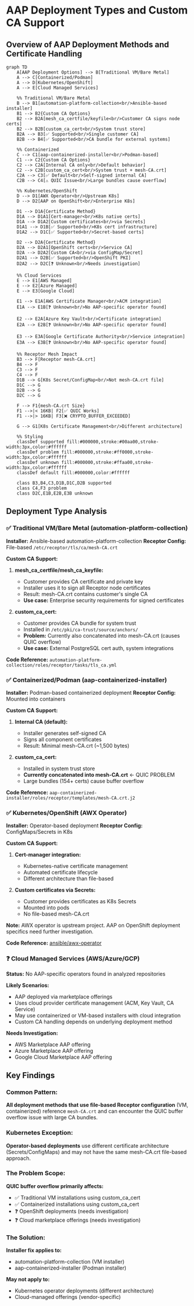 # AAP Deployment Types and Custom CA Support

## Overview of AAP Deployment Methods and Certificate Handling

```mermaid
graph TD
    A[AAP Deployment Options] --> B[Traditional VM/Bare Metal]
    A --> C[Containerized/Podman]
    A --> D[Kubernetes/OpenShift]
    A --> E[Cloud Managed Services]
    
    %% Traditional VM/Bare Metal
    B --> B1[automation-platform-collection<br/>Ansible-based installer]
    B1 --> B2{Custom CA Options}
    B2 --> B2A[mesh_ca_certfile/keyfile<br/>Customer CA signs node certs]
    B2 --> B2B[custom_ca_cert<br/>System trust store]
    B2A --> B3[✅ Supported<br/>Single customer CA]
    B2B --> B4[✅ Supported<br/>CA bundle for external systems]
    
    %% Containerized
    C --> C1[aap-containerized-installer<br/>Podman-based]
    C1 --> C2{Custom CA Options}
    C2 --> C2A[Internal CA only<br/>Default behavior]
    C2 --> C2B[custom_ca_cert<br/>System trust + mesh-CA.crt]
    C2A --> C3[✅ Default<br/>Self-signed internal CA]
    C2B --> C4[⚠️ QUIC Issue<br/>Large bundles cause overflow]
    
    %% Kubernetes/OpenShift
    D --> D1[AWX Operator<br/>Upstream K8s]
    D --> D2[AAP on OpenShift<br/>Enterprise K8s]
    
    D1 --> D1A{Certificate Method}
    D1A --> D1A1[Cert-manager<br/>K8s native certs]
    D1A --> D1A2[Custom certificates<br/>via Secrets]
    D1A1 --> D1B[✅ Supported<br/>K8s cert infrastructure]
    D1A2 --> D1C[✅ Supported<br/>Secret-based certs]
    
    D2 --> D2A{Certificate Method}
    D2A --> D2A1[OpenShift certs<br/>Service CA]
    D2A --> D2A2[Custom CA<br/>via ConfigMap/Secret]
    D2A1 --> D2B[✅ Supported<br/>OpenShift PKI]
    D2A2 --> D2C[❓ Unknown<br/>Needs investigation]
    
    %% Cloud Services
    E --> E1[AWS Managed]
    E --> E2[Azure Managed]
    E --> E3[Google Cloud]
    
    E1 --> E1A[AWS Certificate Manager<br/>ACM integration]
    E1A --> E1B[❓ Unknown<br/>No AAP-specific operator found]
    
    E2 --> E2A[Azure Key Vault<br/>Certificate integration]
    E2A --> E2B[❓ Unknown<br/>No AAP-specific operator found]
    
    E3 --> E3A[Google Certificate Authority<br/>Service integration]
    E3A --> E3B[❓ Unknown<br/>No AAP-specific operator found]
    
    %% Receptor Mesh Impact
    B3 --> F[Receptor mesh-CA.crt]
    B4 --> F
    C3 --> F
    C4 --> F
    D1B --> G[K8s Secret/ConfigMap<br/>Not mesh-CA.crt file]
    D1C --> G
    D2B --> G
    D2C --> G
    
    F --> F1{mesh-CA.crt Size}
    F1 -->|< 16KB| F2[✅ QUIC Works]
    F1 -->|> 16KB| F3[❌ CRYPTO_BUFFER_EXCEEDED]
    
    G --> G1[K8s Certificate Management<br/>Different architecture]
    
    %% Styling
    classDef supported fill:#000000,stroke:#00aa00,stroke-width:3px,color:#ffffff
    classDef problem fill:#000000,stroke:#ff0000,stroke-width:3px,color:#ffffff
    classDef unknown fill:#000000,stroke:#ffaa00,stroke-width:3px,color:#ffffff
    classDef default fill:#000000,color:#ffffff
    
    class B3,B4,C3,D1B,D1C,D2B supported
    class C4,F3 problem
    class D2C,E1B,E2B,E3B unknown
```

## Deployment Type Analysis

### ✅ Traditional VM/Bare Metal (automation-platform-collection)

**Installer:** Ansible-based automation-platform-collection
**Receptor Config:** File-based `/etc/receptor/tls/ca/mesh-CA.crt`

**Custom CA Support:**
1. **mesh_ca_certfile/mesh_ca_keyfile:**
   - Customer provides CA certificate and private key
   - Installer uses it to sign all Receptor node certificates
   - Result: mesh-CA.crt contains customer's single CA
   - **Use case:** Enterprise security requirements for signed certificates

2. **custom_ca_cert:**
   - Customer provides CA bundle for system trust
   - Installed in `/etc/pki/ca-trust/source/anchors/`
   - **Problem:** Currently also concatenated into mesh-CA.crt (causes QUIC overflow)
   - **Use case:** External PostgreSQL cert auth, system integrations

**Code Reference:** `automation-platform-collection/roles/receptor/tasks/tls_ca.yml`

### ✅ Containerized/Podman (aap-containerized-installer)

**Installer:** Podman-based containerized deployment
**Receptor Config:** Mounted into containers

**Custom CA Support:**
1. **Internal CA (default):**
   - Installer generates self-signed CA
   - Signs all component certificates
   - Result: Minimal mesh-CA.crt (~1,500 bytes)

2. **custom_ca_cert:**
   - Installed in system trust store
   - **Currently concatenated into mesh-CA.crt** ← QUIC PROBLEM
   - Large bundles (154+ certs) cause buffer overflow

**Code Reference:** `aap-containerized-installer/roles/receptor/templates/mesh-CA.crt.j2`

### ✅ Kubernetes/OpenShift (AWX Operator)

**Installer:** Operator-based deployment
**Receptor Config:** ConfigMaps/Secrets in K8s

**Custom CA Support:**
1. **Cert-manager integration:**
   - Kubernetes-native certificate management
   - Automated certificate lifecycle
   - Different architecture than file-based

2. **Custom certificates via Secrets:**
   - Customer provides certificates as K8s Secrets
   - Mounted into pods
   - No file-based mesh-CA.crt

**Note:** AWX operator is upstream project. AAP on OpenShift deployment specifics need further investigation.

**Code Reference:** [ansible/awx-operator](https://github.com/ansible/awx-operator)

### ❓ Cloud Managed Services (AWS/Azure/GCP)

**Status:** No AAP-specific operators found in analyzed repositories

**Likely Scenarios:**
- AAP deployed via marketplace offerings
- Uses cloud provider certificate management (ACM, Key Vault, CA Service)
- May use containerized or VM-based installers with cloud integration
- Custom CA handling depends on underlying deployment method

**Needs Investigation:** 
- AWS Marketplace AAP offering
- Azure Marketplace AAP offering  
- Google Cloud Marketplace AAP offering

## Key Findings

### Common Pattern:
**All deployment methods that use file-based Receptor configuration** (VM, containerized) reference `mesh-CA.crt` and can encounter the QUIC buffer overflow issue with large CA bundles.

### Kubernetes Exception:
**Operator-based deployments** use different certificate architecture (Secrets/ConfigMaps) and may not have the same mesh-CA.crt file-based approach.

### The Problem Scope:
**QUIC buffer overflow primarily affects:**
- ✅ Traditional VM installations using custom_ca_cert
- ✅ Containerized installations using custom_ca_cert
- ❓ OpenShift deployments (needs investigation)
- ❓ Cloud marketplace offerings (needs investigation)

### The Solution:
**Installer fix applies to:**
- automation-platform-collection (VM installer)
- aap-containerized-installer (Podman installer)

**May not apply to:**
- Kubernetes operator deployments (different architecture)
- Cloud-managed offerings (vendor-specific)
